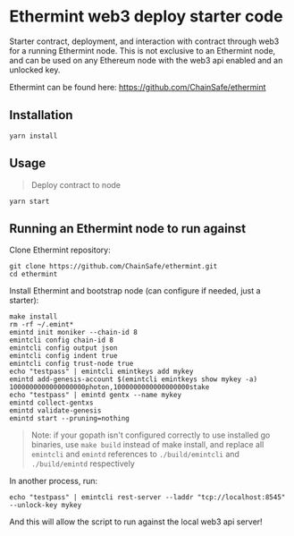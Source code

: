 # Ethermint web3 deploy starter code

Starter contract, deployment, and interaction with contract through web3 for a running Ethermint node. This is not exclusive to an Ethermint node, and can be used on any Ethereum node with the web3 api enabled and an unlocked key. 

Ethermint can be found here: https://github.com/ChainSafe/ethermint

## Installation

```
yarn install
```

## Usage

> Deploy contract to node
```
yarn start
```

## Running an Ethermint node to run against

Clone Ethermint repository:
```
git clone https://github.com/ChainSafe/ethermint.git
cd ethermint
```

Install Ethermint and bootstrap node (can configure if needed, just a starter):
```
make install 
rm -rf ~/.emint*
emintd init moniker --chain-id 8
emintcli config chain-id 8
emintcli config output json
emintcli config indent true
emintcli config trust-node true
echo "testpass" | emintcli emintkeys add mykey
emintd add-genesis-account $(emintcli emintkeys show mykey -a) 1000000000000000000photon,1000000000000000000stake
echo "testpass" | emintd gentx --name mykey
emintd collect-gentxs
emintd validate-genesis
emintd start --pruning=nothing

```

> Note: if your gopath isn't configured correctly to use installed go binaries, use `make build` instead of make install, and replace all `emintcli` and `emintd` references to `./build/emintcli` and `./build/emintd` respectively

In another process, run:
```
echo "testpass" | emintcli rest-server --laddr "tcp://localhost:8545" --unlock-key mykey
```

And this will allow the script to run against the local web3 api server!